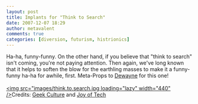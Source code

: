 ```yaml
---
layout: post
title: Implants for "Think to Search"
date: 2007-12-07 18:29
author: metavalent
comments: true
categories: [diversion, futurism, histrionics]
---
```

Ha-ha, funny-funny. On the other hand, if you believe that "think to search" isn't coming, you're not paying attention. Then again, we've long known that it helps to soften the blow for the earthling masses to make it a funny-funny ha-ha for awhile, first. Meta-Props to <a href="http://www.warpspeed.com/wordpress/?p=1112">Dewayne</a> for this one!<br /><br />
<a href="http://www.geekculture.com/joyoftech/joyarchives/1040.html">
<img src="images/think.to.search.jpg loading="lazy" width="440" /></a>Credits: <a href="http://www.geekculture.com/">Geek Culture</a> and <a href="http://joyoftech.com/">Joy of Tech</a>
